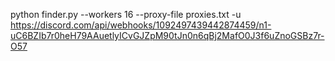 python finder.py --workers 16 --proxy-file proxies.txt -u https://discord.com/api/webhooks/1092497439442874459/n1-uC6BZIb7r0heH79AAuetlyICvGJZpM90tJn0n6qBj2MafO0J3f6uZnoGSBz7r-O57
